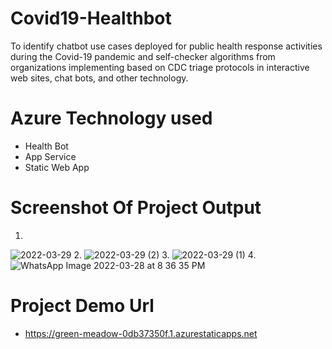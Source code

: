 # Covid19-Healthbot
To identify chatbot use cases deployed for public health response activities during the Covid-19 pandemic and self-checker algorithms from organizations implementing based on CDC triage protocols in interactive web sites, chat bots, and other technology.

# Azure Technology used 
- Health Bot
- App Service
- Static Web App

# Screenshot Of Project Output
1.
![2022-03-29](https://user-images.githubusercontent.com/87927544/160579605-374e6242-948f-4823-9b0a-7dd98fd0faeb.png)
2.
![2022-03-29 (2)](https://user-images.githubusercontent.com/87927544/160580078-eefe73f2-fe1f-44af-912c-8a114cdc20c5.png)
3.
![2022-03-29 (1)](https://user-images.githubusercontent.com/87927544/160580104-253f47fe-1e6e-443a-9f64-92f88cc91965.png)
4.
![WhatsApp Image 2022-03-28 at 8 36 35 PM](https://user-images.githubusercontent.com/87927544/160580170-ec90f11f-811a-4a00-a5e5-fc1776e4dcf4.jpeg)


# Project Demo Url
- https://green-meadow-0db37350f.1.azurestaticapps.net
